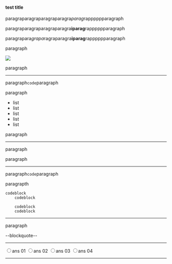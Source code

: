 #### test title

paragraparagraparagraparagra*parag*rapppppparagraph

paragraparagraparagraparagra**iparag**rapppppparagraph

paragrapara*grapa*ragraparagra**iparag**rapppppparagraph

paragraph

![](sample.png)

paragraph

---

paragraph`code`paragraph

paragraph

* list
* list
* list
* list
* list

paragraph

---

paragraph

paragraph

---

paragraph`code`paragraph

paragrapth

```
codeblock
	codeblock

	codeblock
	codeblock
```

---

paragraph

--blockquote--

---

<input type="radio" id="radio01_01" name="radio01"><label for="radio01_01">ans 01</label>
<input type="radio" id="radio01_02" name="radio01"><label for="radio01_02">ans 02</label>
<input type="radio" id="radio01_03" name="radio01"><label for="radio01_03">ans 03</label>
<input type="radio" id="radio01_04" name="radio01"><label for="radio01_04">ans 04</label>

---


